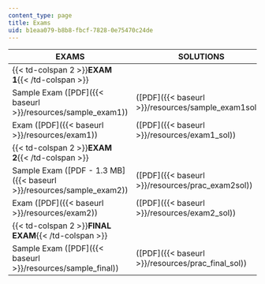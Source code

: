 ```yaml
---
content_type: page
title: Exams
uid: b1eaa079-b8b8-fbcf-7828-0e75470c24de
---
```


| EXAMS | SOLUTIONS |
| --- | --- |
| {{< td-colspan 2 >}}**EXAM 1**{{< /td-colspan >}} ||
| Sample Exam ([PDF]({{< baseurl >}}/resources/sample_exam1)) | ([PDF]({{< baseurl >}}/resources/sample_exam1sols)) |
| Exam ([PDF]({{< baseurl >}}/resources/exam1)) | ([PDF]({{< baseurl >}}/resources/exam1_sol)) |
| {{< td-colspan 2 >}}**EXAM 2**{{< /td-colspan >}} ||
| Sample Exam ([PDF - 1.3 MB]({{< baseurl >}}/resources/sample_exam2)) | ([PDF]({{< baseurl >}}/resources/prac_exam2sol)) |
| Exam ([PDF]({{< baseurl >}}/resources/exam2)) | ([PDF]({{< baseurl >}}/resources/exam2_sol)) |
| {{< td-colspan 2 >}}**FINAL EXAM**{{< /td-colspan >}} ||
| Sample Exam ([PDF]({{< baseurl >}}/resources/sample_final)) | ([PDF]({{< baseurl >}}/resources/prac_final_sol))